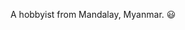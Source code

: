 A hobbyist from Mandalay, Myanmar. 😃

<!---
tunaung2048/tunaung2048 is a ✨ special ✨ repository because its `README.md` (this file) appears on your GitHub profile.
You can click the Preview link to take a look at your changes.
--->
